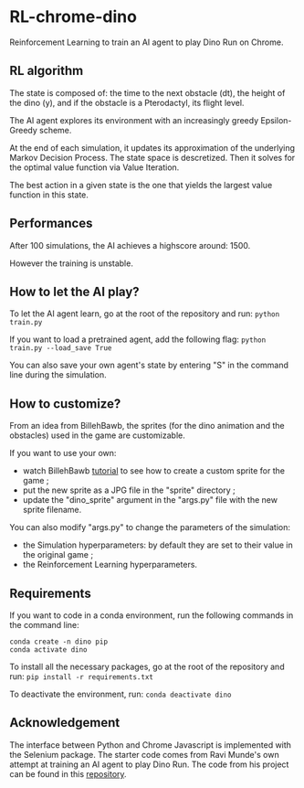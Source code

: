 # RL-chrome-dino
Reinforcement Learning to train an AI agent to play Dino Run on Chrome.

## RL algorithm

The state is composed of: the time to the next obstacle (dt), the height of the dino (y), and if the obstacle is a Pterodactyl, its flight level.

The AI agent explores its environment with an increasingly greedy Epsilon-Greedy scheme.

At the end of each simulation, it updates its approximation of the underlying Markov Decision Process. The state space is descretized.
Then it solves for the optimal value function via Value Iteration.

The best action in a given state is the one that yields the largest value function in this state.

## Performances

After 100 simulations, the AI achieves a highscore around: 1500.

However the training is unstable.

## How to let the AI play?

To let the AI agent learn, go at the root of the repository and run: `python train.py`

If you want to load a pretrained agent, add the following flag: `python train.py --load_save True`

You can also save your own agent's state by entering "S" in the command line during the simulation.

## How to customize?

From an idea from BillehBawb, the sprites (for the dino animation and the obstacles) used in the game are customizable. 

If you want to use your own:
- watch BillehBawb [tutorial](https://www.youtube.com/watch?v=jwCXchvJ83w) to see how to create a custom sprite for the game ;
- put the new sprite as a JPG file in the "sprite" directory ;
- update the "dino_sprite" argument in the "args.py" file with the new sprite filename.

You can also modify "args.py" to change the parameters of the simulation:
- the Simulation hyperparameters: by default they are set to their value in the original game ;
- the Reinforcement Learning hyperparameters.

## Requirements

If you want to code in a conda environment, run the following commands in the command line:
```
conda create -n dino pip
conda activate dino
```

To install all the necessary packages, go at the root of the repository and run: `pip install -r requirements.txt`

To deactivate the environment, run: `conda deactivate dino`

## Acknowledgement

The interface between Python and Chrome Javascript is implemented with the Selenium package. 
The starter code comes from Ravi Munde's own attempt at training an AI agent to play Dino Run. 
The code from his project can be found in this [repository](https://github.com/ravi72munde/Chrome-Dino-Reinforcement-Learning).
